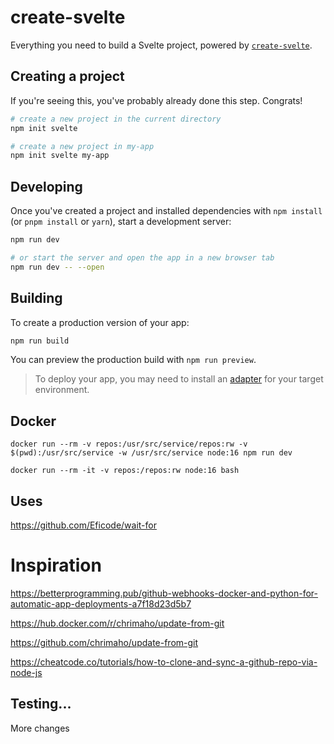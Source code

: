 # create-svelte

Everything you need to build a Svelte project, powered by [`create-svelte`](https://github.com/sveltejs/kit/tree/master/packages/create-svelte).

## Creating a project

If you're seeing this, you've probably already done this step. Congrats!

```bash
# create a new project in the current directory
npm init svelte

# create a new project in my-app
npm init svelte my-app
```

## Developing

Once you've created a project and installed dependencies with `npm install` (or `pnpm install` or `yarn`), start a development server:

```bash
npm run dev

# or start the server and open the app in a new browser tab
npm run dev -- --open
```

## Building

To create a production version of your app:

```bash
npm run build
```

You can preview the production build with `npm run preview`.

> To deploy your app, you may need to install an [adapter](https://kit.svelte.dev/docs/adapters) for your target environment.

## Docker

    docker run --rm -v repos:/usr/src/service/repos:rw -v $(pwd):/usr/src/service -w /usr/src/service node:16 npm run dev

    docker run --rm -it -v repos:/repos:rw node:16 bash

## Uses

https://github.com/Eficode/wait-for

# Inspiration

https://betterprogramming.pub/github-webhooks-docker-and-python-for-automatic-app-deployments-a7f18d23d5b7

https://hub.docker.com/r/chrimaho/update-from-git

https://github.com/chrimaho/update-from-git

https://cheatcode.co/tutorials/how-to-clone-and-sync-a-github-repo-via-node-js

## Testing...

More changes
